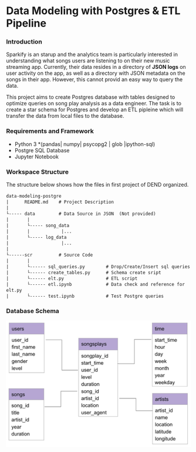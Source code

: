 
# Data Modeling with Postgres & ETL Pipeline

### Introduction 
Sparkify is an starup and the analytics team is particularly interested in understanding what songs users are listening to on their new music streaming app. Currently, their data resides in a directory of **JSON logs** on user activity on the app, as well as a directory with JSON metadata on the songs in their app. However, this cannot provid an easy way to query the data.

This project aims to create Postgres database with tables designed to optimize queries on song play analysis as a data engineer. The task is to create a star schema for Postgres and develop an ETL pipleine which will transfer the data from local files to the database.

### Requirements and Framework 
- Python 3  *(pandas| numpy| psycopg2 | glob |ipython-sql) 
- Postgre SQL Database 
-  Jupyter Notebook

### Workspace Structure 
The structure below shows how the files in first project of DEND organized. 
``` 
data-modeling-postgre 
|      README.md    # Project Description 
|
└----- data         # Data Source in JSON  (Not provided)
|       |     
|       └----- song_data   
|       |            |...   
|       └----- log_data    
|                    |...    
|     
└------scr          # Source Code 
|       |   
|       └------ sql_queries.py        # Drop/Create/Insert sql queries 
|       └------ create_tables.py      # Schema create sript
|       └------ elt.py                # ETL script
|       └------ etl.ipynb             # Data check and reference for elt.py
|       └------ test.ipynb            # Test Postgre queries 
```
 
### Database Schema 
![Star Schema](https://github.com/Yuexi-Li/Data-Engineering/blob/master/DataModeling-Postgres/star_schema.jpg)

